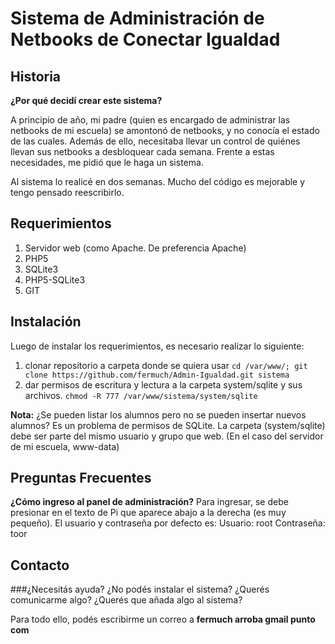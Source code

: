 Sistema de Administración de Netbooks de Conectar Igualdad
==========================================================

Historia
--------

**¿Por qué decidí crear este sistema?**

A principio de año, mi padre (quien es encargado de administrar las netbooks de mi escuela) se amontonó de netbooks, y no conocía el estado de las cuales. Además de ello, necesitaba llevar un control de quiénes llevan sus netbooks a desbloquear cada semana. Frente a estas necesidades, me pidió que le haga un sistema.

Al sistema lo realicé en dos semanas. Mucho del código es mejorable y tengo pensado reescribirlo.

Requerimientos
--------------

1. Servidor web (como Apache. De preferencia Apache)
2. PHP5
3. SQLite3
4. PHP5-SQLite3
5. GIT

Instalación
-----------

Luego de instalar los requerimientos, es necesario realizar lo siguiente:

1. clonar repositorio a carpeta donde se quiera usar `cd /var/www/; git clone https://github.com/fermuch/Admin-Igualdad.git sistema`
2. dar permisos de escritura y lectura a la carpeta system/sqlite y sus archivos. `chmod -R 777 /var/www/sistema/system/sqlite`


**Nota:**
¿Se pueden listar los alumnos pero no se pueden insertar nuevos alumnos?
Es un problema de permisos de SQLite. La carpeta (system/sqlite) debe ser parte del mismo usuario y grupo que web. (En el caso del servidor de mi escuela, www-data)



Preguntas Frecuentes
--------------------

**¿Cómo ingreso al panel de administración?**
Para ingresar, se debe presionar en el texto de Pi que aparece abajo a la derecha (es muy pequeño). El usuario y contraseña por defecto es: Usuario: root  Contraseña: toor



Contacto
--------

###¿Necesitás ayuda? ¿No podés instalar el sistema? ¿Querés comunicarme algo? ¿Querés que añada algo al sistema?

Para todo ello, podés escribirme un correo a **fermuch arroba gmail punto com**
